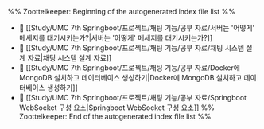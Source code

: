 %% Zoottelkeeper: Beginning of the autogenerated index file list  %%
- 📄 [[Study/UMC 7th Springboot/프로젝트/채팅 기능/공부 자료/서버는 '어떻게' 메세지를 대기시키는가?|서버는 '어떻게' 메세지를 대기시키는가?]]
- 📄 [[Study/UMC 7th Springboot/프로젝트/채팅 기능/공부 자료/채팅 시스템 설계 자료|채팅 시스템 설계 자료]]
- 📄 [[Study/UMC 7th Springboot/프로젝트/채팅 기능/공부 자료/Docker에 MongoDB 설치하고 데이터베이스 생성하기|Docker에 MongoDB 설치하고 데이터베이스 생성하기]]
- 📄 [[Study/UMC 7th Springboot/프로젝트/채팅 기능/공부 자료/Springboot WebSocket 구성 요소|Springboot WebSocket 구성 요소]]
%% Zoottelkeeper: End of the autogenerated index file list  %%
